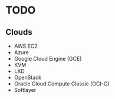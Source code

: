 # TODO

## Clouds

- AWS EC2
- Azure
- Google Cloud Engine (GCE)
- KVM
- LXD
- OpenStack
- Oracle Cloud Compute Classic (OCI-C)
- Softlayer
